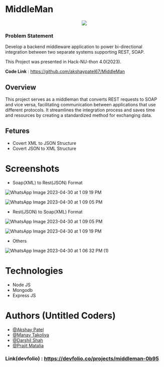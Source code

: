 # MiddleMan

<p align="center">
  <img src="https://user-images.githubusercontent.com/53990459/235485381-0828154e-cd85-4cc2-a7e8-791a2e3ce7da.jpeg">
</p>



<b><h3>Problem Statement</h3></b>Develop a backend middleware application to power bi-directional integration between two separate systems supporting REST, SOAP.

This Project was presented in Hack-NU-thon 4.0(2023).</b>

<b>Code Link</b> : https://github.com/akshaypatel67/MiddleMan



## Overview

This project serves as a middleman that converts REST requests to SOAP and vice versa, facilitating communication between applications that use different protocols. It streamlines the integration process and saves time and resources by creating a standardized method for exchanging data.

## Fetures

- Covert XML to JSON Structure
- Covert JSON to XML Structure

# Screenshots

- Soap(XML) to Rest(JSON) Format

![WhatsApp Image 2023-04-30 at 1 09 19 PM](https://user-images.githubusercontent.com/53990459/235483994-8c6f52ff-5531-4ff8-bdf1-36328253525f.jpeg)

![WhatsApp Image 2023-04-30 at 1 09 05 PM](https://user-images.githubusercontent.com/53990459/235484512-f8ebbbb2-b1e7-4508-829c-ef4b57398aec.jpeg)

- Rest(JSON) to Soap(XML) Format

![WhatsApp Image 2023-04-30 at 1 09 05 PM](https://user-images.githubusercontent.com/53990459/235484512-f8ebbbb2-b1e7-4508-829c-ef4b57398aec.jpeg)

![WhatsApp Image 2023-04-30 at 1 09 19 PM](https://user-images.githubusercontent.com/53990459/235483994-8c6f52ff-5531-4ff8-bdf1-36328253525f.jpeg)

- Others

![WhatsApp Image 2023-04-30 at 1 06 32 PM (1)](https://user-images.githubusercontent.com/53990459/235484907-1a8de1a3-6288-4e6a-9bb3-79817d787576.jpeg)

# Technologies
- Node JS
- Mongodb
- Express JS

# Authors (Untitled Coders)
- <a href="https://github.com/akshaypatel67">@Akshay Patel</a>
- <a href="https://github.com/ManavTakoliya">@Manav Takoliya</a>
- <a href="https://github.com/shah-codex">@Darshil Shah</a>
- <a href="https://github.com/prajit02">@Prajit Matalia</a>

### Link(devfolio) : https://devfolio.co/projects/middleman-0b95
